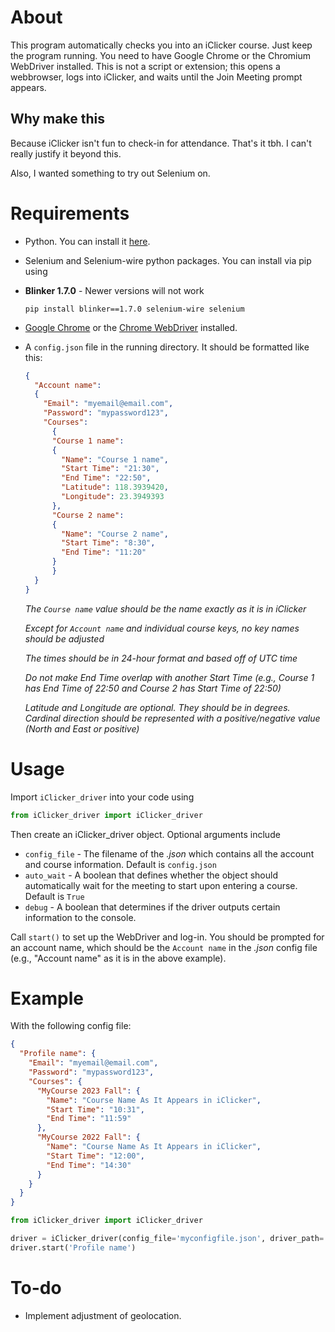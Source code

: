 # About
This program automatically checks you into an iClicker course. Just keep the program running. You need to have Google Chrome or the Chromium WebDriver installed. This is not a script or extension; this opens a webbrowser, logs into iClicker, and waits until the Join Meeting prompt appears.

## Why make this

Because iClicker isn't fun to check-in for attendance. That's it tbh. I can't really justify it beyond this.

Also, I wanted something to try out Selenium on. 

# Requirements

* Python. You can install it [here](https://www.python.org/downloads/).
* Selenium and Selenium-wire python packages. You can install via pip using
* **Blinker 1.7.0** - Newer versions will not work
 

  ```
  pip install blinker==1.7.0 selenium-wire selenium
  ```
* [Google Chrome](https://www.google.com/chrome/) or the [Chrome WebDriver](https://sites.google.com/chromium.org/driver/) installed.
* A `config.json` file in the running directory. It should be formatted like this:

  ```json
  {
    "Account name":
    {
      "Email": "myemail@email.com",
      "Password": "mypassword123",
      "Courses":
        {
        "Course 1 name": 
        {
          "Name": "Course 1 name",
          "Start Time": "21:30",
          "End Time": "22:50",
          "Latitude": 118.3939420,
          "Longitude": 23.3949393
        },
        "Course 2 name": 
        {
          "Name": "Course 2 name",
          "Start Time": "8:30",
          "End Time": "11:20"
        }
        }
    }
  }
  ```
    *The `Course name` value should be the name exactly as it is in iClicker*
    
    *Except for `Account name` and individual course keys, no key names should be adjusted*
    
    *The times should be in 24-hour format and based off of UTC time*

    *Do not make End Time overlap with another Start Time (e.g., Course 1 has End Time of 22:50 and Course 2 has Start Time of 22:50)*

    *Latitude and Longitude are optional. They should be in degrees. Cardinal direction should be represented with a positive/negative value (North and East or positive)*

# Usage

Import `iClicker_driver` into your code using
```python
from iClicker_driver import iClicker_driver
```

Then create an iClicker_driver object. Optional arguments include
* `config_file` - The filename of the *.json* which contains all the account and course information. Default is `config.json`
* `auto_wait` - A boolean that defines whether the object should automatically wait for the meeting to start upon entering a course. Default is `True`
* `debug` - A boolean that determines if the driver outputs certain information to the console.

Call `start()` to set up the WebDriver and log-in. You should be prompted for an account name, which should be the `Account name` in the *.json* config file (e.g., "Account name" as it is in the above example).

# Example
With the following config file:
```json
{
  "Profile name": {
    "Email": "myemail@email.com",
    "Password": "mypassword123",
    "Courses": {
      "MyCourse 2023 Fall": {
        "Name": "Course Name As It Appears in iClicker",
        "Start Time": "10:31",
        "End Time": "11:59"
      },
      "MyCourse 2022 Fall": {
        "Name": "Course Name As It Appears in iClicker",
        "Start Time": "12:00",
        "End Time": "14:30"
      }
    }
  }
}

```


```python
from iClicker_driver import iClicker_driver

driver = iClicker_driver(config_file='myconfigfile.json', driver_path= '\\chromedriver.exe', debug=True)
driver.start('Profile name')
```

# To-do

* Implement adjustment of geolocation.
